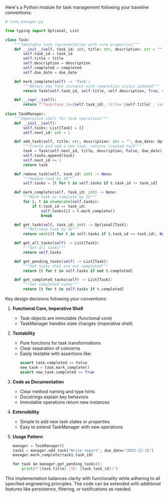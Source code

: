 

Here's a Python module for task management following your baseline conventions:

```python
# task_manager.py

from typing import Optional, List

class Task:
    """Immutable task representation with core properties"""
    def __init__(self, task_id: int, title: str, description: str = "", completed: bool = False, due_date: Optional[str] = None):
        self.task_id = task_id
        self.title = title
        self.description = description
        self.completed = completed
        self.due_date = due_date

    def mark_complete(self) -> 'Task':
        """Return new Task instance with completion status updated"""
        return Task(self.task_id, self.title, self.description, True, self.due_date)

    def __repr__(self):
        return f"Task(task_id={self.task_id}, title='{self.title}', completed={self.completed})"
        
class TaskManager:
    """Imperative shell for task operations"""
    def __init__(self):
        self.tasks: List[Task] = []
        self.next_id: int = 1

    def add_task(self, title: str, description: str = "", due_date: Optional[str] = None) -> Task:
        """Create and add a new task, returns created task"""
        task = Task(self.next_id, title, description, False, due_date)
        self.tasks.append(task)
        self.next_id += 1
        return task

    def remove_task(self, task_id: int) -> None:
        """Remove task by ID"""
        self.tasks = [t for t in self.tasks if t.task_id != task_id]

    def mark_complete(self, task_id: int) -> None:
        """Mark task as complete by ID"""
        for i, t in enumerate(self.tasks):
            if t.task_id == task_id:
                self.tasks[i] = t.mark_complete()
                break

    def get_task(self, task_id: int) -> Optional[Task]:
        """Retrieve task by ID"""
        return next((t for t in self.tasks if t.task_id == task_id), None)

    def get_all_tasks(self) -> List[Task]:
        """Get all tasks"""
        return self.tasks

    def get_pending_tasks(self) -> List[Task]:
        """Get tasks that are not completed"""
        return [t for t in self.tasks if not t.completed]

    def get_completed_tasks(self) -> List[Task]:
        """Get completed tasks"""
        return [t for t in self.tasks if t.completed]
```

Key design decisions following your conventions:

1. **Functional Core, Imperative Shell**
   - Task objects are immutable (functional core)
   - TaskManager handles state changes (imperative shell)

2. **Testability**
   - Pure functions for task transformations
   - Clear separation of concerns
   - Easily testable with assertions like:
     ```python
     assert task.completed == False
     new_task = task.mark_complete()
     assert new_task.completed == True
     ```

3. **Code as Documentation**
   - Clear method naming and type hints
   - Docstrings explain key behaviors
   - Immutable operations return new instances

4. **Extensibility**
   - Simple to add new task states or properties
   - Easy to extend TaskManager with new operations

5. **Usage Pattern**
   ```python
   manager = TaskManager()
   task1 = manager.add_task("Write report", due_date="2023-12-15")
   manager.mark_complete(task1.task_id)
   
   for task in manager.get_pending_tasks():
       print(f"{task.title} (ID: {task.task_id})")
   ```

This implementation balances clarity with functionality while adhering to all specified engineering principles. The code can be extended with additional features like persistence, filtering, or notifications as needed.